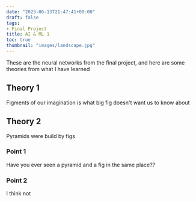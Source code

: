```yaml
---
date: "2023-06-13T21:47:41+00:00"
draft: false
tags:
- Final Project
title: AI & ML 1
toc: true
thumbnail: "images/landscape.jpg"
---
```


These are the neural networks from the final project, and here are some theories from what I have learned

## Theory 1

Figments of our imagination is what big fig doesn't want us to know about

## Theory 2

Pyramids were build by figs

### Point 1

Have you ever seen a pyramid and a fig in the same place??

### Point 2

I think not